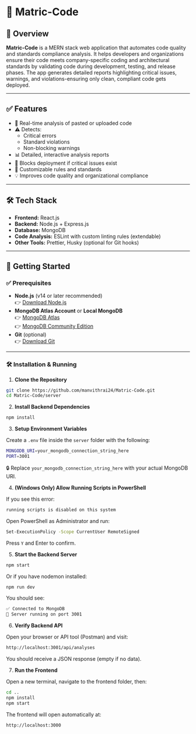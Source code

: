 # 🚦 Matric-Code

## 📌 Overview

**Matric-Code** is a MERN stack web application that automates code quality and standards compliance analysis. It helps developers and organizations ensure their code meets company-specific coding and architectural standards by validating code during development, testing, and release phases. The app generates detailed reports highlighting critical issues, warnings, and violations-ensuring only clean, compliant code gets deployed.

---

## ✅ Features

- 🧠 Real-time analysis of pasted or uploaded code  
- ⚠️ Detects:
  - Critical errors
  - Standard violations
  - Non-blocking warnings  
- 📊 Detailed, interactive analysis reports  
- 🚫 Blocks deployment if critical issues exist  
- 🧩 Customizable rules and standards  
- 💡 Improves code quality and organizational compliance  

---

## 🛠️ Tech Stack

- **Frontend:** React.js  
- **Backend:** Node.js + Express.js  
- **Database:** MongoDB  
- **Code Analysis:** ESLint with custom linting rules (extendable)  
- **Other Tools:** Prettier, Husky (optional for Git hooks)  

---

## 🚀 Getting Started

### ✅ Prerequisites

- **Node.js** (v14 or later recommended)  
  👉 [Download Node.js](https://nodejs.org/)  
- **MongoDB Atlas Account** or **Local MongoDB**  
  👉 [MongoDB Atlas](https://www.mongodb.com/cloud/atlas)  
  👉 [MongoDB Community Edition](https://www.mongodb.com/try/download/community)  
- **Git** (optional)  
  👉 [Download Git](https://git-scm.com/downloads)  

---

### 🛠️ Installation & Running

1. **Clone the Repository**
```bash
git clone https://github.com/manvithrai24/Matric-Code.git
cd Matric-Code/server
```

2. **Install Backend Dependencies**
```bash
npm install
```


3. **Setup Environment Variables**

Create a `.env` file inside the `server` folder with the following:
```bash
MONGODB_URI=your_mongodb_connection_string_here
PORT=3001
```


🔒 Replace `your_mongodb_connection_string_here` with your actual MongoDB URI.

4. **(Windows Only) Allow Running Scripts in PowerShell**

If you see this error:

```bash
running scripts is disabled on this system
```

Open PowerShell as Administrator and run:
```bash
Set-ExecutionPolicy -Scope CurrentUser RemoteSigned
```

Press `Y` and Enter to confirm.

5. **Start the Backend Server**
```bash
npm start
```
Or if you have nodemon installed:
```bash
npm run dev
```

You should see:
```bash
✅ Connected to MongoDB
🚀 Server running on port 3001
```

6. **Verify Backend API**

Open your browser or API tool (Postman) and visit:
```bash
http://localhost:3001/api/analyses
```

You should receive a JSON response (empty if no data).

7. **Run the Frontend**

Open a new terminal, navigate to the frontend folder, then:
```bash
cd ..
npm install
npm start
```
The frontend will open automatically at:
```bash
http://localhost:3000
```

